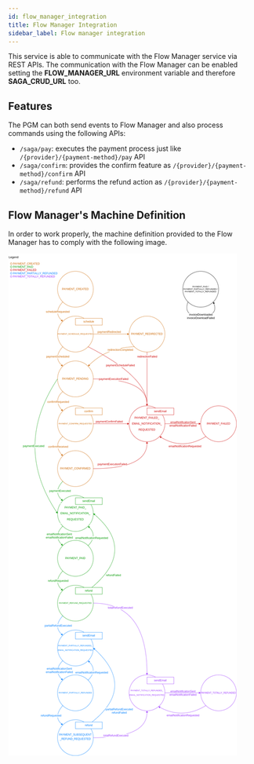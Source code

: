 ```yaml
---
id: flow_manager_integration
title: Flow Manager Integration
sidebar_label: Flow manager integration
---
```

This service is able to communicate with the Flow Manager service via REST APIs. The communication with the Flow Manager
can be enabled setting the **FLOW_MANAGER_URL** environment variable and therefore **SAGA_CRUD_URL** too.

## Features

The PGM can both send events to Flow Manager and also process commands using the following APIs:
- `/saga/pay`: executes the payment process just like `/{provider}/{payment-method}/pay` API
- `/saga/confirm`: provides the confirm feature as `/{provider}/{payment-method}/confirm` API
- `/saga/refund`: performs the refund action as `/{provider}/{payment-method}/refund` API

## Flow Manager's Machine Definition

In order to work properly, the machine definition provided to the Flow Manager has to comply with the following image.

![Machine Definition](img/machine-definition.png)
